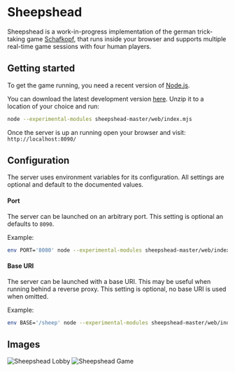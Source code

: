 # Sheepshead
Sheepshead is a work-in-progress implementation of the german trick-taking game [Schafkopf](https://en.wikipedia.org/wiki/Schafkopf), that runs inside your browser and supports multiple real-time game sessions with four human players.

## Getting started
To get the game running, you need a recent version of [Node.js](https://nodejs.org).

You can download the latest development version [here](https://github.com/ILadis/sheepshead/archive/master.zip). Unzip it to a location of your choice and run:
```sh
node --experimental-modules sheepshead-master/web/index.mjs
```

Once the server is up an running open your browser and visit: `http://localhost:8090/`

## Configuration
The server uses environment variables for its configuration. All settings are optional and default to the documented values.

#### Port
The server can be launched on an arbitrary port. This setting is optional an defaults to `8090`.

Example:
```sh
env PORT='8080' node --experimental-modules sheepshead-master/web/index.mjs
```

#### Base URI
The server can be launched with a base URI. This may be useful when running behind a reverse proxy. This setting is optional, no base URI is used when omitted.

Example:
```sh
env BASE='/sheep' node --experimental-modules sheepshead-master/web/index.mjs
```

## Images
![Sheepshead Lobby](https://user-images.githubusercontent.com/7196536/64195065-d408e800-ce80-11e9-89e2-35834b6f86a8.png)
![Sheepshead Game](https://user-images.githubusercontent.com/7196536/64195076-dd925000-ce80-11e9-89c9-87a7a0e4b2a0.png)

